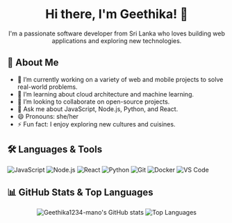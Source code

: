 <h1 align="center">Hi there, I'm Geethika! 👋</h1>

<p align="center">
  I'm a passionate software developer from Sri Lanka who loves building web applications and exploring new technologies.
</p>

## 🚀 About Me

- 🔭 I’m currently working on a variety of web and mobile projects to solve real-world problems.
- 🌱 I’m learning about cloud architecture and machine learning.
- 👯 I’m looking to collaborate on open-source projects.
- 💬 Ask me about JavaScript, Node.js, Python, and React.
- 😄 Pronouns: she/her
- ⚡ Fun fact: I enjoy exploring new cultures and cuisines.

## 🛠 Languages & Tools

![JavaScript](https://img.shields.io/badge/-JavaScript-181717?style=flat&logo=javascript)
![Node.js](https://img.shields.io/badge/-Node.js-339933?style=flat&logo=node.js)
![React](https://img.shields.io/badge/-React-61DAFB?style=flat&logo=react)
![Python](https://img.shields.io/badge/-Python-3776AB?style=flat&logo=python)
![Git](https://img.shields.io/badge/-Git-F05032?style=flat&logo=git)
![Docker](https://img.shields.io/badge/-Docker-2496ED?style=flat&logo=docker)
![VS Code](https://img.shields.io/badge/-VS%20Code-007ACC?style=flat&logo=visual-studio-code)

## 📊 GitHub Stats & Top Languages

<p align="center">
  <img src="https://github-readme-stats.vercel.app/api?username=Geethika1234-mano&show_icons=true&theme=transparent" alt="Geethika1234-mano's GitHub stats" />
  <img src="https://github-readme-stats.vercel.app/api/top-langs/?username=Geethika1234-mano&layout=compact&theme=transparent" alt="Top Languages" />
</p>
